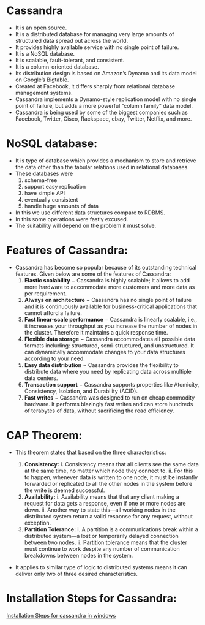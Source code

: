 # Cassandra
- It is an open source.
- It is a distributed database for managing very large amounts of structured data spread out across the world. 
- It provides highly available service with no single point of failure.
- It is a NoSQL database.
- It is scalable, fault-tolerant, and consistent.
- It is a column-oriented database.
- Its distribution design is based on Amazon’s Dynamo and its data model on Google’s Bigtable.
- Created at Facebook, it differs sharply from relational database management systems.
- Cassandra implements a Dynamo-style replication model with no single point of failure, but adds a more powerful “column family” data model.
- Cassandra is being used by some of the biggest companies such as Facebook, Twitter, Cisco, Rackspace, ebay, Twitter, Netflix, and more.
# NoSQL database:           
- It is  type of database which provides a mechanism to store and retrieve the data other than the tabular relations used in relational databases.
- These databases were 
	1. schema-free  
	2. support easy replication  
	3. have simple API  
	4. eventually consistent 
	5. handle huge amounts of data
- In this we use different data structures compare to RDBMS.
- In this some operations were fastly excused.
- The suitability will depend on the problem it must solve.
# Features of Cassandra:
- Cassandra has become so popular because of its outstanding technical features. Given below are some of the features of Cassandra:
	1. **Elastic scalability** − Cassandra is highly scalable; it allows to add more hardware to accommodate more customers and more data as per requirement.
	2. **Always on architecture** − Cassandra has no single point of failure and it is continuously available for business-critical applications that cannot afford a failure.
	3. **Fast linear-scale performance** − Cassandra is linearly scalable, i.e., it increases your throughput as you increase the number of nodes in the cluster. Therefore it maintains a quick response time.
	4. **Flexible data storage** − Cassandra accommodates all possible data formats including: structured, semi-structured, and unstructured. It can dynamically accommodate changes to your data structures according to your need.
	5. **Easy data distribution** − Cassandra provides the flexibility to distribute data where you need by replicating data across multiple data centers.
	6. **Transaction support** − Cassandra supports properties like Atomicity, Consistency, Isolation, and Durability (ACID).
	7. **Fast writes** − Cassandra was designed to run on cheap commodity hardware. It performs blazingly fast writes and can store hundreds of terabytes of data, without sacrificing the read efficiency.
# CAP Theorem:
- This theorem states that based on the three characteristics:
	1. **Consistency:**
		i. Consistency means that all clients see the same data at the same time, no matter which node they connect to. 
		ii. For this to happen, whenever data is written to one node, it must be instantly forwarded or replicated to all the other nodes in the system before the write is deemed successful.
	2. **Availability:**
		i. Availability means that that any client making a request for data gets a response, even if one or more nodes are down. 
		ii. Another way to state this—all working nodes in the distributed system return a valid response for any request, without exception.		
	3. **Partition Tolerance:**
		i. A partition is a communications break within a distributed system—a lost or temporarily delayed connection between two nodes. 
		ii. Partition tolerance means that the cluster must continue to work despite any number of communication breakdowns between nodes in the system.
		
- It applies to similar type of logic to distributed systems means it can deliver only two of three desired characteristics.

# Installation Steps for Cassandra:
[Installation Steps for cassandra in windows](https://phoenixnap.com/kb/install-cassandra-on-windows)
 	
